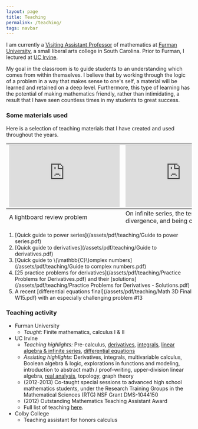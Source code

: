 ```yaml
---
layout: page
title: Teaching
permalink: /teaching/
tags: navbar
---
```

I am currently a [Visiting Assistant Professor](http://www.furman.edu/academics/mathematics/meet-our-faculty/Pages/Ryan-Holben.aspx) of mathematics at [Furman University](http://www.furman.edu), a small liberal arts college in South Carolina.  Prior to Furman, I lectured at [UC Irvine](http://math.uci.edu).

My goal in the classroom is to guide students to an understanding which comes from within themselves.  I believe that by working through the logic of a problem in a way that makes sense to one's self, a material will be learned and retained on a deep level.  Furthermore, this type of learning has the potential of making mathematics friendly, rather than intimidating, a result that I have seen countless times in my students to great success.

### Some materials used
Here is a selection of teaching materials that I have created and used throughout the years.


<table>
  <tbody>
    <tr>
      <td><iframe width="300" height="169" src="https://www.youtube.com/embed/zra6bqa9wxE" frameborder="0" allowfullscreen></iframe></td>
      <td><iframe width="300" height="169" src="https://www.youtube.com/embed/XhabvrODEPI" frameborder="0" allowfullscreen></iframe></td>
    </tr>
  </tbody>
  <tfoot>
    <tr>
      <td>A lightboard review problem</td>
      <td>On infinite series, the test for divergence, and being careful</td>
    </tr>
  </tfoot>
</table>

1. [Quick guide to power series](/assets/pdf/teaching/Guide to power series.pdf)
1. [Quick guide to derivatives](/assets/pdf/teaching/Guide to derivatives.pdf)
1. [Quick guide to \\(\mathbb{C}\\)omplex numbers](/assets/pdf/teaching/Guide to complex numbers.pdf)
1. [25 practice problems for derivatives](/assets/pdf/teaching/Practice Problems for Derivatives.pdf) and their [solutions](/assets/pdf/teaching/Practice Problems for Derivatives - Solutions.pdf)
1. A recent [differential equations final](/assets/pdf/teaching/Math 3D Final W15.pdf) with an especially challenging problem \#13

### Teaching activity
* Furman University
    * *Taught:* Finite mathematics, calculus I & II
* UC Irvine
    * *Teaching highlights:* Pre-calculus, [derivatives](https://eee.uci.edu/14f/44080), [integrals](https://eee.uci.edu/15w/44350), [linear algebra & infinite series](https://eee.uci.edu/12z/44295), [differential equations](https://eee.uci.edu/15w/44620)
    * *Assisting highlights:* Derivatives, integrals, multivariable calculus, Boolean algebra & logic, explorations in functions and modeling, introduction to abstract math / proof-writing, upper-division linear algebra, [real analysis](http://eee.uci.edu/13s/44901), topology, graph theory
    * (2012-2013) Co-taught special sessions to advanced high school mathematics students, under the Research Training Groups in the Mathematical Sciences (RTG) NSF Grant DMS-1044150
    * (2012) Outstanding Mathematics Teaching Assistant Award
    * Full list of teaching [here](http://websoc.reg.uci.edu/perl/InstructHist?input_name=Holben&term_yyyyst=ANY&order=term&action=Submit).
* Colby College
    * Teaching assistant for honors calculus
